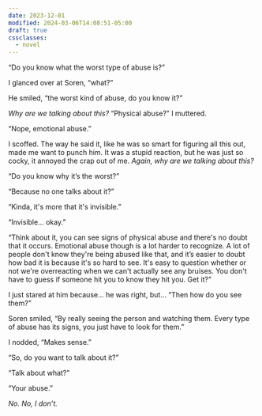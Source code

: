 ```yaml
---
date: 2023-12-01
modified: 2024-03-06T14:08:51-05:00
draft: true
cssclasses:
  - novel
---
```

“Do you know what the worst type of abuse is?”

I glanced over at Soren, “what?”

He smiled, “the worst kind of abuse, do you know it?”

*Why are we talking about this?* “Physical abuse?” I muttered.

“Nope, emotional abuse.”

I scoffed. The way he said it, like he was so smart for figuring all this out, made me want to punch him. It was a stupid reaction, but he was just so cocky, it annoyed the crap out of me. *Again, why are we talking about this?*

“Do you know why it’s the worst?”

“Because no one talks about it?”

“Kinda, it's more that it's invisible.”

“Invisible… okay.”

“Think about it, you can see signs of physical abuse and there's no doubt that it occurs. Emotional abuse though is a lot harder to recognize. A lot of people don't know they're being abused like that, and it’s easier to doubt how bad it is because it's so hard to see. It's easy to question whether or not we're overreacting when we can't actually see any bruises. You don't have to guess if someone hit you to know they hit you. Get it?”

I just stared at him because... he was right, but… “Then how do you see them?”

Soren smiled, “By really seeing the person and watching them. Every type of abuse has its signs, you just have to look for them.”

I nodded, “Makes sense.”

“So, do you want to talk about it?”

“Talk about what?”

“Your abuse.”

*No. No, I don’t.*
